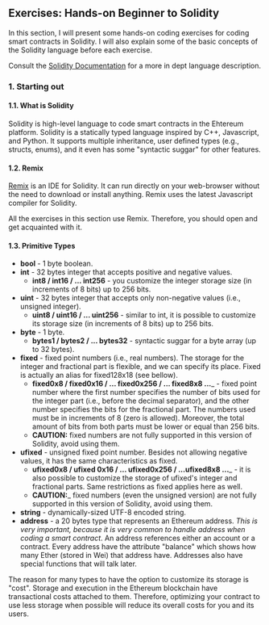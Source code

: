 ## Exercises: Hands-on Beginner to Solidity

In this section, I will present some hands-on coding exercises for coding smart contracts in Solidity. I will also explain some of the basic concepts of the Solidity language before each exercise.

Consult the [Solidity Documentation](https://solidity.readthedocs.io/en/latest/) for a more in dept language description.

### 1. Starting out

#### 1.1. What is Solidity

Solidity is high-level language to code smart contracts in the Ehtereum platform. Solidity is a statically typed language inspired by C++, Javascript, and Python. It supports multiple inheritance, user defined types (e.g., structs, enums), and it even has some "syntactic suggar" for other features.

#### 1.2. Remix

[Remix](https://remix.ethereum.org/) is an IDE for Solidity. It can run directly on your web-browser without the need to download or install anything. Remix uses the latest Javascript compiler for Solidity.

All the exercises in this section use Remix. Therefore, you should open and get acquainted with it. 

#### 1.3. Primitive Types

* __bool__ - 1 byte boolean.
* __int__ - 32 bytes integer that accepts positive and negative values.
  * __int8 / int16 / ... int256__ - you customize the integer storage size (in increments of 8 bits) up to 256 bits.
* __uint__ - 32 bytes integer that accepts only non-negative values (i.e., unsigned integer).
  * __uint8 / uint16 / ... uint256__ - similar to int, it is possible to customize its storage size (in increments of 8 bits) up to 256 bits.
* __byte__ - 1 byte.
  * __bytes1 / bytes2 / ... bytes32__ - syntactic suggar for a byte array (up to 32 bytes).
* __fixed__ - fixed point numbers (i.e., real numbers). The storage for the integer and fractional part is flexible, and we can specify its place. Fixed is actually an alias for fixed128x18 (see bellow).
  * __fixed0x8 / fixed0x16 / ... fixed0x256 / ... fixed8x8 ...___ - fixed point number where the first number specifies the number of bits used for the integer part (i.e., before the decimal separator), and the other number specifies the bits for the fractional part. The numbers used must be in increments of 8 (zero is allowed). Moreover, the total amount of bits from both parts must be lower or equal than 256 bits. 
  * __CAUTION:__ fixed numbers are not fully supported in this version of Solidity, avoid using them.
* __ufixed__ - unsigned fixed point number. Besides not allowing negative values, it has the same characteristics as fixed.
  * __ufixed0x8 / ufixed 0x16 / ... ufixed0x256 / ...ufixed8x8 ...___ - it is also possible to customize the storage of ufixed's integer and fractional parts. Same restrictions as fixed applies here as well.
  * __CAUTION:___ fixed numbers (even the unsigned version) are not fully supported in this version of Solidity, avoid using them.
* __string__ - dynamically-sized UTF-8 encoded string.
* __address__ - a 20 bytes type that represents an Ethereum address. _This is very important, because it is very common to handle address when coding a smart contract_. An address references either an account or a contract. Every address have the attribute "balance" which shows how many Ether (stored in Wei) that address have. Addresses also have special functions that will talk later. 

The reason for many types to have the option to customize its storage is "cost". Storage and execution in the Ethereum blockchain have transactional costs attached to them. Therefore, optimizing your contract to use less storage when possible will reduce its overall costs for you and its users.



